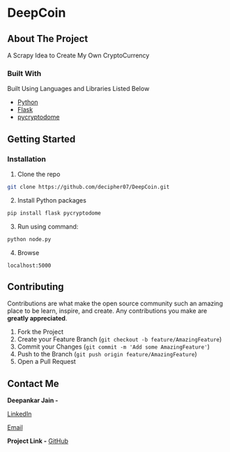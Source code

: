 # DeepCoin

<!-- ABOUT THE PROJECT -->
## About The Project

A Scrapy Idea to Create My Own CryptoCurrency


### Built With
Built Using Languages and Libraries Listed Below 
* [Python](https://docs.python.org/3/)
* [Flask](https://flask.palletsprojects.com/en/1.1.x/)
* [pycryptodome](https://pycryptodome.readthedocs.io/en/latest/src)




<!-- GETTING STARTED -->
## Getting Started

### Installation

1. Clone the repo
```sh
git clone https://github.com/decipher07/DeepCoin.git
```
2. Install Python packages
```sh
pip install flask pycryptodome
```
3. Run using command:
```Python
python node.py
```
4. Browse
```
localhost:5000
```
<!-- CONTRIBUTING -->
## Contributing

Contributions are what make the open source community such an amazing place to be learn, inspire, and create. Any contributions you make are **greatly appreciated**.

1. Fork the Project
2. Create your Feature Branch (`git checkout -b feature/AmazingFeature`)
3. Commit your Changes (`git commit -m 'Add some AmazingFeature'`)
4. Push to the Branch (`git push origin feature/AmazingFeature`)
5. Open a Pull Request


<!-- CONTACT -->
## Contact Me

**Deepankar Jain -** 

[LinkedIn](https://www.linkedin.com/in/deepankar-jain-3997551a9/)

[Email](social.deej@gmail.com)

**Project Link -** [GitHub](https://github.com/decipher07/DeepCoin.git)



